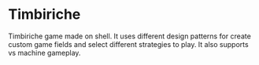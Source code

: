 # Timbiriche

Timbiriche game made on shell. It uses different design patterns for create custom game fields and select different strategies to play. It also supports vs machine gameplay.
